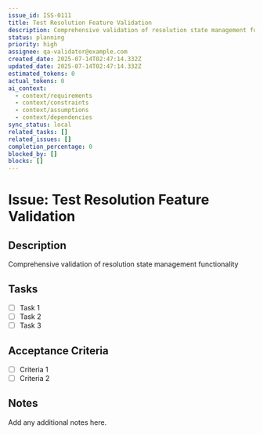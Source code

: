 ```yaml
---
issue_id: ISS-0111
title: Test Resolution Feature Validation
description: Comprehensive validation of resolution state management functionality
status: planning
priority: high
assignee: qa-validator@example.com
created_date: 2025-07-14T02:47:14.332Z
updated_date: 2025-07-14T02:47:14.332Z
estimated_tokens: 0
actual_tokens: 0
ai_context:
  - context/requirements
  - context/constraints
  - context/assumptions
  - context/dependencies
sync_status: local
related_tasks: []
related_issues: []
completion_percentage: 0
blocked_by: []
blocks: []
---
```


# Issue: Test Resolution Feature Validation

## Description
Comprehensive validation of resolution state management functionality

## Tasks
- [ ] Task 1
- [ ] Task 2
- [ ] Task 3

## Acceptance Criteria
- [ ] Criteria 1
- [ ] Criteria 2

## Notes
Add any additional notes here.
